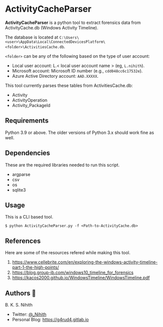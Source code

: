# ActivityCacheParser

**ActivityCacheParser** is a python tool to extract forensics data from ActivityCache.db (Windows Activity Timeline).

The database is located at `C:\Users\<user>\AppData\Local\ConnectedDevicesPlatform\<folder>\ActivitiesCache.db`.

`<folder>` can be any of the following based on the type of user account:

+ Local user account: L.< local user account name > (eg, `L.nihith`).
+ Microsoft account: Microsoft ID number (e.g., `cdd048cc6c17532e`).
+ Azure Active Directory account: `AAD.XXXXX`.

This tool currently parses these tables from ActivitiesCache.db:
+ Activity
+ ActivityOperation
+ Activity_PackageId

## Requirements

Python 3.9 or above. The older versions of Python 3.x should work fine as well.

## Dependencies

These are the required libraries needed to run this script.

+ argparse
+ csv
+ os
+ sqlite3

## Usage

This is a CLI based tool.

```
$ python ActivityCacheParser.py -f <Path-to-ActivityCache.db>
```

## References

Here are some of the resources refered while making this tool.

1. https://www.cellebrite.com/en/exploring-the-windows-activity-timeline-part-1-the-high-points/
2. https://blog.group-ib.com/windows10_timeline_for_forensics
3. https://kacos2000.github.io/WindowsTimeline/WindowsTimeline.pdf

## Authors 👥

B. K. S. Nihith

+ Twitter: [@_Nihith](https://twitter.com/_Nihith)
+ Personal Blog: https://g4rud4.gitlab.io
